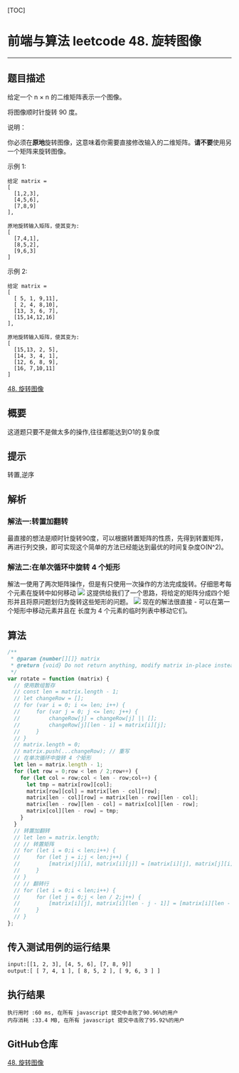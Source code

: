[TOC]
# 前端与算法 leetcode 48. 旋转图像
---

## 题目描述
给定一个 n × n 的二维矩阵表示一个图像。

将图像顺时针旋转 90 度。

说明：

你必须在**原地**旋转图像，这意味着你需要直接修改输入的二维矩阵。**请不要**使用另一个矩阵来旋转图像。

示例 1:
```
给定 matrix = 
[
  [1,2,3],
  [4,5,6],
  [7,8,9]
],

原地旋转输入矩阵，使其变为:
[
  [7,4,1],
  [8,5,2],
  [9,6,3]
]
```
示例 2:
```
给定 matrix =
[
  [ 5, 1, 9,11],
  [ 2, 4, 8,10],
  [13, 3, 6, 7],
  [15,14,12,16]
], 

原地旋转输入矩阵，使其变为:
[
  [15,13, 2, 5],
  [14, 3, 4, 1],
  [12, 6, 8, 9],
  [16, 7,10,11]
]
```
[48. 旋转图像](https://leetcode-cn.com/problems/rotate-image/)

## 概要
这道题只要不是做太多的操作,往往都能达到O1的复杂度
## 提示
转置,逆序
## 解析

### 解法一:转置加翻转
最直接的想法是顺时针旋转90度，可以根据转置矩阵的性质，先得到转置矩阵，再进行列交换，即可实现这个简单的方法已经能达到最优的时间复杂度O(N^2)。
### 解法二:在单次循环中旋转 4 个矩形
解法一使用了两次矩阵操作，但是有只使用一次操作的方法完成旋转。仔细思考每个元素在旋转中如何移动
![](https://pic.leetcode-cn.com/12605efb60d2efc64e6ecfcf6562a98a49acb3ce696b0c1ad3da46ab8977fa16-48_angles.png)
这提供给我们了一个思路，将给定的矩阵分成四个矩形并且将原问题划归为旋转这些矩形的问题。
![](https://pic.leetcode-cn.com/7a684b207a95188ff6450e4724d6ee8bdf425fc483775a8e30082ed25060dac1-48_rectangles.png)
现在的解法很直接 - 可以在第一个矩形中移动元素并且在 长度为 4 个元素的临时列表中移动它们。
## 算法

```js
/**
 * @param {number[][]} matrix
 * @return {void} Do not return anything, modify matrix in-place instead.
 */
var rotate = function (matrix) {
  // 使用数组暂存
  // const len = matrix.length - 1;
  // let changeRow = [];
  // for (var i = 0; i <= len; i++) {
  //     for (var j = 0; j <= len; j++) {
  //         changeRow[j] = changeRow[j] || [];
  //         changeRow[j][len - i] = matrix[i][j];
  //     }
  // }
  // matrix.length = 0;
  // matrix.push(...changeRow); // 重写
  // 在单次循环中旋转 4 个矩形
  let len = matrix.length - 1;
  for (let row = 0;row < len / 2;row++) {
    for (let col = row;col < len - row;col++) {
      let tmp = matrix[row][col];
      matrix[row][col] = matrix[len - col][row];
      matrix[len - col][row] = matrix[len - row][len - col];
      matrix[len - row][len - col] = matrix[col][len - row];
      matrix[col][len - row] = tmp;
    }
  }
  // 转置加翻转
  // let len = matrix.length;
  // // 转置矩阵
  // for (let i = 0;i < len;i++) {
  //     for (let j = i;j < len;j++) {
  //         [matrix[j][i], matrix[i][j]] = [matrix[i][j], matrix[j][i]];
  //     }
  // }
  // // 翻转行
  // for (let i = 0;i < len;i++) {
  //     for (let j = 0;j < len / 2;j++) {
  //         [matrix[i][j], matrix[i][len - j - 1]] = [matrix[i][len - j - 1], matrix[i][j]];
  //     }
  // }
};
```

## 传入测试用例的运行结果

```sh
input:[[1, 2, 3], [4, 5, 6], [7, 8, 9]]
output:[ [ 7, 4, 1 ], [ 8, 5, 2 ], [ 9, 6, 3 ] ]
```

## 执行结果

```
执行用时 :60 ms, 在所有 javascript 提交中击败了90.96%的用户
内存消耗 :33.4 MB, 在所有 javascript 提交中击败了95.92%的用户
```

## GitHub仓库

[48. 旋转图像](https://github.com/moshuying/AlgorithmAndBlog/tree/master/algorithm/leetcode/48.%20Rotate%20Image)